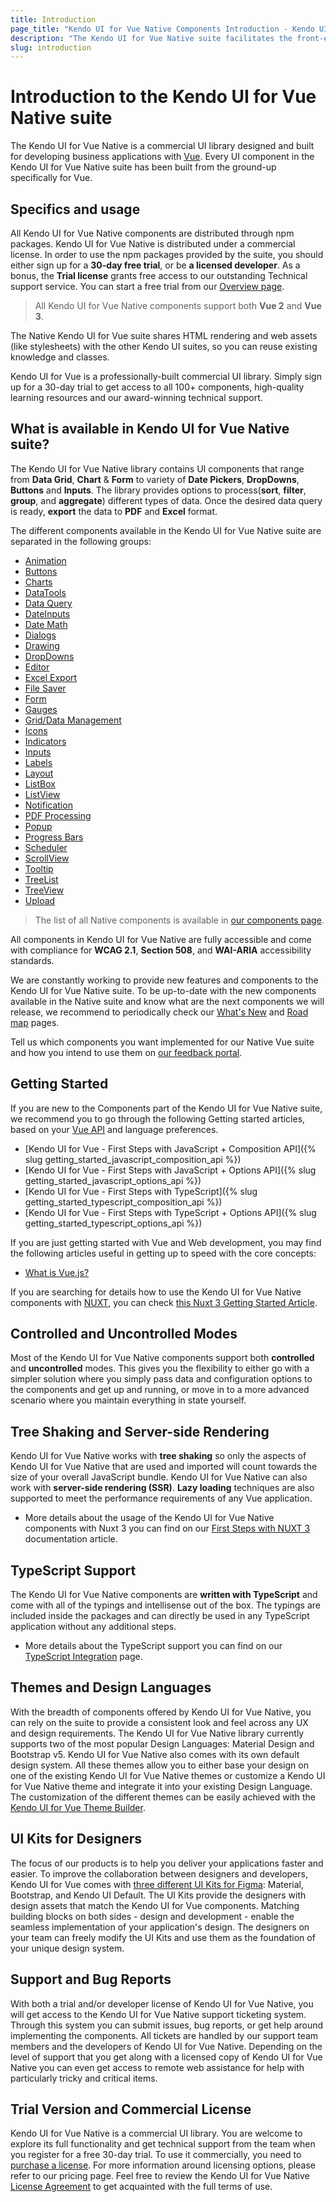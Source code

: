 ```yaml
---
title: Introduction
page_title: "Kendo UI for Vue Native Components Introduction - Kendo UI for Vue Native Docs & Demos"
description: "The Kendo UI for Vue Native suite facilitates the front-end development by providing you with ready-made UI components. The suite works with both Vue 2 and Vue 3"
slug: introduction
---
```


# Introduction to the Kendo UI for Vue Native suite

The Kendo UI for Vue Native is a commercial UI library designed and built for developing business applications with [Vue](https://vuejs.org/). Every UI component in the Kendo UI for Vue Native suite has been built from the ground-up specifically for Vue.

## Specifics and usage

All Kendo UI for Vue Native components are distributed through npm packages. Kendo UI for Vue Native is distributed under a commercial license. In order to use the npm packages provided by the suite, you should either sign up for a **30-day free trial**, or be **a licensed developer**. As a bonus, the **Trial license** grants free access to our outstanding Technical support service. You can start a free trial from our [Overview page](https://www.telerik.com/kendo-vue-ui). 

> All Kendo UI for Vue Native components support both **Vue 2** and **Vue 3**.

The Native Kendo UI for Vue suite shares HTML rendering and web assets (like stylesheets) with the other Kendo UI suites, so you can reuse existing knowledge and classes.

<div data-component="StartFreeTrialSection">
Kendo UI for Vue is a professionally-built commercial UI library. Simply sign up for a 30-day trial to get access to all 100+ components, high-quality learning resources and our award-winning technical support.
</div>

## What is available in Kendo UI for Vue Native suite? 

The Kendo UI for Vue Native library contains UI components that range from  **Data Grid**, **Chart** & **Form** to variety of **Date Pickers**, **DropDowns**, **Buttons** and **Inputs**. The library provides options to process(**sort**, **filter**, **group**, and **aggregate**) different types of data. Once the desired data query is ready, **export** the data to **PDF** and **Excel** format.

The different components available in the Kendo UI for Vue Native suite are separated in the following groups:


* [Animation](slug:overview_animation)
* [Buttons](slug:overview_buttons)
* [Charts](slug:overview_charts)
* [DataTools](slug:overview_datatools)
* [Data Query](slug:overview_dataquery)
* [DateInputs](slug:overview_dateinputs)
* [Date Math](slug:overview_datemath)
* [Dialogs](slug:overview_dialogs)
* [Drawing](slug:overview_drawing)
* [DropDowns](slug:overview_dropdowns)
* [Editor](slug:overview_editor)
* [Excel Export](slug:overview_excelexport_vue)
* [File Saver](slug:overview_filesaver)
* [Form](slug:overview_form)
* [Gauges](slug:overview_gauges)
* [Grid/Data Management](slug:overview_grid)
* [Icons](slug:overview_icons)
* [Indicators](slug:overview_indicators)
* [Inputs](slug:overview_inputs)
* [Labels](slug:overview_labels)
* [Layout](slug:overview_layout)
* [ListBox](slug:overview_listbox)
* [ListView](slug:overview_listview)
* [Notification](slug:overview_notification)
* [PDF Processing](slug:overview_pdf_processing)
* [Popup](slug:overview_popup)
* [Progress Bars](slug:overview_progressbars)
* [Scheduler](slug:overview_scheduler)
* [ScrollView](slug:overview_scrollview)
* [Tooltip](slug:overview_tooltip)
* [TreeList](slug:overview_treelist)
* [TreeView](slug:overview_treeview)
* [Upload](slug:overview_upload)


> The list of all Native components is available in [our components page](https://www.telerik.com/kendo-vue-ui/components). 

All components in Kendo UI for Vue Native are fully accessible and come with compliance for **WCAG 2.1**, **Section 508**, and **WAI-ARIA** accessibility standards.

We are constantly working to provide new features and components to the Kendo UI for Vue Native suite. To be up-to-date with the new components available in the Native suite and know what are the next components we will release, we recommend to periodically check our [What's New](https://www.telerik.com/support/whats-new/kendo-vue-ui) and [Road map](https://www.telerik.com/support/whats-new/kendo-vue-ui/roadmap) pages.  

Tell us which components you want implemented for our Native Vue suite and how you intend to use them on [our feedback portal](https://feedback.telerik.com/kendo-vue-ui).


## Getting Started

If you are new to the Components part of the Kendo UI for Vue Native suite, we recommend you to go through the following Getting started articles, based on your [Vue API](https://vuejs.org/api/) and language preferences. 

* [Kendo UI for Vue - First Steps with JavaScript + Composition API]({% slug getting_started_javascript_composition_api %})
* [Kendo UI for Vue - First Steps with JavaScript + Options API]({% slug getting_started_javascript_options_api %})
* [Kendo UI for Vue - First Steps with TypeScript]({% slug getting_started_typescript_composition_api %})
* [Kendo UI for Vue - First Steps with TypeScript + Options API]({% slug getting_started_typescript_options_api %})

If you are just getting started with Vue and Web development, you may find the following articles useful in getting up to speed with the core concepts:

* [What is Vue.js?](https://v3.vuejs.org/guide/introduction.html)

If you are searching for details how to use the Kendo UI for Vue Native components with [NUXT](https://nuxtjs.org/), you can check [this Nuxt 3 Getting Started Article](slug:getting_started_nuxt_3).


## Controlled and Uncontrolled Modes

Most of the Kendo UI for Vue Native components support both **controlled** and **uncontrolled** modes. This gives you the flexibility to either go with a simpler solution where you simply pass data and configuration options to the components and get up and running, or move in to a more advanced scenario where you maintain everything in state yourself. 

## Tree Shaking and Server-side Rendering

Kendo UI for Vue Native works with **tree shaking** so only the aspects of Kendo UI for Vue Native that are used and imported will count towards the size of your overall JavaScript bundle. Kendo UI for Vue Native can also work with **server-side rendering (SSR)**. **Lazy loading** techniques are also supported to meet the performance requirements of any Vue application.

* More details about the usage of the Kendo UI for Vue Native components with Nuxt 3 you can find on our [First Steps with NUXT 3](slug:getting_started_nuxt_3) documentation article.

## TypeScript Support

The Kendo UI for Vue Native components are **written with TypeScript** and come with all of the typings and intellisense out of the box. The typings are included inside the packages and can directly be used in any TypeScript application without any additional steps. 

* More details about the TypeScript support you can find on our [TypeScript Integration](slug:typescript_integration) page.

## Themes and Design Languages

With the breadth of components offered by Kendo UI for Vue Native, you can rely on the suite to provide a consistent look and feel across any UX and design requirements. The Kendo UI for Vue Native library currently supports two of the most popular Design Languages: Material Design and Bootstrap v5. Kendo UI for Vue Native also comes with its own default design system. All these themes allow you to either base your design on one of the existing Kendo UI for Vue Native themes or customize a Kendo UI for Vue Native theme and integrate it into your existing Design Language. The customization of the different themes can be easily achieved with the [Kendo UI for Vue Theme Builder](https://themebuilder.telerik.com/kendo-vue-ui).

## UI Kits for Designers

The focus of our products is to help you deliver your applications faster and easier. To improve the collaboration between designers and developers, Kendo UI for Vue comes with [three different UI Kits for Figma](slug:ui_kits_figma): Material, Bootstrap, and Kendo UI Default. The UI Kits provide the designers with design assets that match the Kendo UI for Vue components. Matching building blocks on both sides - design and development - enable the seamless implementation of your application's design. The designers on your team can freely modify the UI Kits and use them as the foundation of your unique design system.

## Support and Bug Reports

With both a trial and/or developer license of Kendo UI for Vue Native, you will get access to the Kendo UI for Vue Native support ticketing system. Through this system you can submit issues, bug reports, or get help around implementing the components. All tickets are handled by our support team members and the developers of Kendo UI for Vue Native. Depending on the level of support that you get along with a licensed copy of Kendo UI for Vue Native you can even get access to remote web assistance for help with particularly tricky and critical items.

## Trial Version and Commercial License

Kendo UI for Vue Native is a commercial UI library. You are welcome to explore its full functionality and get technical support from the team when you register for a free 30-day trial. To use it commercially, you need to [purchase a license](https://www.telerik.com/purchase/kendo-ui). For more information around licensing options, please refer to our pricing page. Feel free to review the Kendo UI for Vue Native [License Agreement](https://www.telerik.com/purchase/license-agreement/kendo-ui) to get acquainted with the full terms of use.